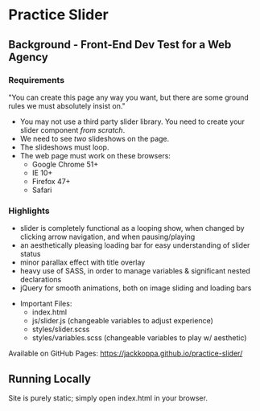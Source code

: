 # Practice Slider
## Background - Front-End Dev Test for a Web Agency
### Requirements ###
"You can create this page any way you want, but there are some ground rules
we must absolutely insist on."

- You may not use a third party slider library. You need to create your
  slider component *from scratch*.
- We need to see *two* slideshows on the page.
- The slideshows must loop.
- The web page must work on these browsers:
    - Google Chrome 51+
    - IE 10+
    - Firefox 47+
    - Safari

### Highlights ###
* slider is completely functional as a looping show, when changed by clicking arrow navigation, and when pausing/playing
* an aesthetically pleasing loading bar for easy understanding of slider status
* minor parallax effect with title overlay
* heavy use of SASS, in order to manage variables & significant nested declarations
* jQuery for smooth animations, both on image sliding and loading bars
- Important Files:
    - index.html
    - js/slider.js (changeable variables to adjust experience)
    - styles/slider.scss
    - styles/variables.scss (changeable variables to play w/ aesthetic)

Available on GitHub Pages: https://jackkoppa.github.io/practice-slider/

## Running Locally
Site is purely static; simply open index.html in your browser.